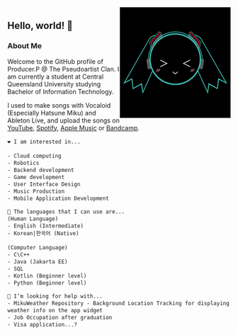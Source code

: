 <img align="right" src="https://github.com/Playstationmaster/Playstationmaster/blob/main/producerp.png?raw=true" height="250px"/>

## Hello, world! 👋
### About Me
Welcome to the GitHub profile of Producer.P @ The Pseudoartist Clan. 
I am currently a student at Central Queensland University studying Bachelor of Information Technology. 

I used to make songs with Vocaloid (Especially Hatsune Miku) and Ableton Live, and upload the songs on [YouTube](https://www.youtube.com/channel/UCarEOkNB1sqPxUCr8jWRTDA), [Spotify](https://open.spotify.com/artist/44pVO0Kaf8E99BoUaOVECl), [Apple Music](https://music.apple.com/us/artist/producer-p/1436901294) or [Bandcamp](https://pseudoartist.bandcamp.com/). 

```
❤️ I am interested in...

- Cloud computing
- Robotics
- Backend development
- Game development
- User Interface Design
- Music Production
- Mobile Application Development
```

```
💬 The languages that I can use are...
(Human Language)
- English (Intermediate)
- Korean|한국어 (Native)

(Computer Language)
- C\C++
- Java (Jakarta EE)
- SQL
- Kotlin (Beginner level)
- Python (Beginner level)
```

```
🤔 I’m looking for help with...
- MikuWeather Repository - Background Location Tracking for displaying weather info on the app widget
- Job Occupation after graduation
- Visa application...?
```
